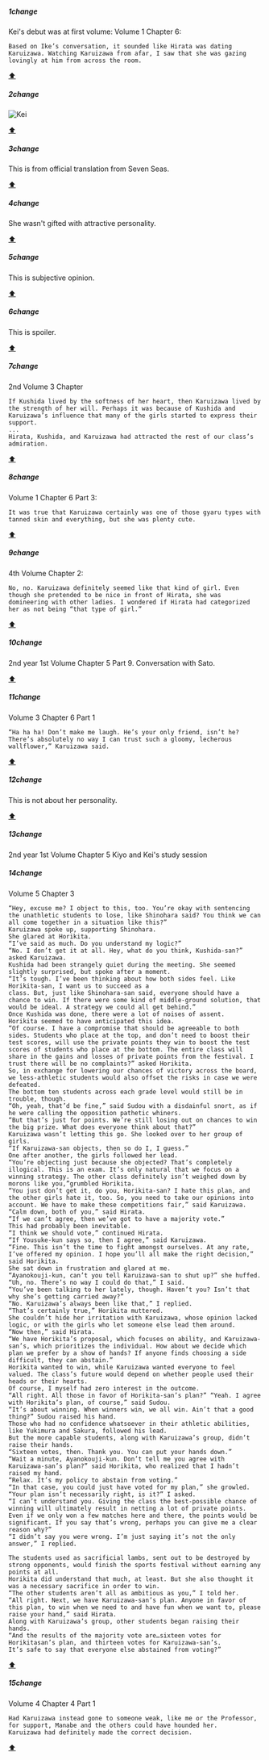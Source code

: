 ##### 1change
Kei's debut was at first volume:
Volume 1 Chapter 6:
```
Based on Ike’s conversation, it sounded like Hirata was dating
Karuizawa. Watching Karuizawa from afar, I saw that she was gazing
lovingly at him from across the room. 
```

[:arrow_up:](../basic/background.md)

##### 2change

![Kei](https://vignette.wikia.nocookie.net/youkoso-jitsuryoku-shijou-shugi-no-kyoushitsu-e/images/a/a0/Kei_Karuizawa_EN_School_Database.jpg/revision/latest?cb=20200614063200)

[:arrow_up:](../basic/background.md)

##### 3change
This is from official translation from Seven Seas.

[:arrow_up:](../basic/background.md)

##### 4change
She wasn't gifted with attractive personality.

[:arrow_up:](../basic/background.md)

##### 5change
This is subjective opinion. 

[:arrow_up:](../basic/background.md)

##### 6change
This is spoiler.

[:arrow_up:](../basic/background.md)

##### 7change
2nd Volume 3 Chapter
``` 
If Kushida lived by the softness of her heart, then Karuizawa lived by the strength of her will. Perhaps it was because of Kushida and Karuizawa’s influence that many of the girls started to express their support. 
...
Hirata, Kushida, and Karuizawa had attracted the rest of our class’s admiration. 
```

[:arrow_up:](#background-b)

##### 8change
Volume 1 Chapter 6 Part 3:
```
It was true that Karuizawa certainly was one of those gyaru types with tanned skin and everything, but she was plenty cute. 
```

[:arrow_up:](../basic/background.md)


##### 9change
4th Volume Chapter 2:
```
No, no. Karuizawa definitely seemed like that kind of girl. Even though she pretended to be nice in front of Hirata, she was domineering with other ladies. I wondered if Hirata had categorized her as not being “that type of girl.” 
```

[:arrow_up:](../basic/background.md)



##### 10change
2nd year 1st Volume Chapter 5 Part 9. Conversation with Sato.

[:arrow_up:](../basic/background.md)


##### 11change
Volume 3 Chapter 6 Part 1

```
“Ha ha ha! Don’t make me laugh. He’s your only friend, isn’t he? There’s absolutely no way I can trust such a gloomy, lecherous wallflower,” Karuizawa said. 
```

[:arrow_up:](../basic/background.md)

##### 12change
This is not about her personality.

[:arrow_up:](../basic/background.md)

##### 13change
2nd year 1st Volume Chapter 5
Kiyo and Kei's study session


##### 14change
Volume 5 Chapter 3
```
“Hey, excuse me? I object to this, too. You’re okay with sentencing the unathletic students to lose, like Shinohara said? You think we can all come together in a situation like this?”
Karuizawa spoke up, supporting Shinohara.
She glared at Horikita. 
“I’ve said as much. Do you understand my logic?” 
“No. I don’t get it at all. Hey, what do you think, Kushida-san?” asked Karuizawa.
Kushida had been strangely quiet during the meeting. She seemed slightly surprised, but spoke after a moment.
“It’s tough. I’ve been thinking about how both sides feel. Like Horikita-san, I want us to succeed as a
class. But, just like Shinohara-san said, everyone should have a chance to win. If there were some kind of middle-ground solution, that would be ideal. A strategy we could all get behind.” 
Once Kushida was done, there were a lot of noises of assent. 
Horikita seemed to have anticipated this idea.
“Of course. I have a compromise that should be agreeable to both sides. Students who place at the top, and don’t need to boost their test scores, will use the private points they win to boost the test scores of students who place at the bottom. The entire class will share in the gains and losses of private points from the festival. I trust there will be no complaints?” asked Horikita.
So, in exchange for lowering our chances of victory across the board, we less-athletic students would also offset the risks in case we were defeated.
The bottom ten students across each grade level would still be in trouble, though.
“Oh, yeah, that’d be fine,” said Sudou with a disdainful snort, as if he were calling the opposition pathetic whiners.
“But that’s just for points. We’re still losing out on chances to win the big prize. What does everyone think about that?” 
Karuizawa wasn’t letting this go. She looked over to her group of girls. 
“If Karuizawa-san objects, then so do I, I guess.” 
One after another, the girls followed her lead.
“You’re objecting just because she objected? That’s completely illogical. This is an exam. It’s only natural that we focus on a winning strategy. The other class definitely isn’t weighed down by morons like you,”grumbled Horikita. 
“You just don’t get it, do you, Horikita-san? I hate this plan, and the other girls hate it, too. So, you need to take our opinions into account. We have to make these competitions fair,” said Karuizawa.
“Calm down, both of you,” said Hirata.
“If we can’t agree, then we’ve got to have a majority vote.” 
This had probably been inevitable.
“I think we should vote,” continued Hirata. 
“If Yousuke-kun says so, then I agree,” said Karuizawa. 
“Fine. This isn’t the time to fight amongst ourselves. At any rate, I’ve offered my opinion. I hope you’ll all make the right decision,” said Horikita.
She sat down in frustration and glared at me.
“Ayanokouji-kun, can’t you tell Karuizawa-san to shut up?” she huffed. 
“Uh, no. There’s no way I could do that,” I said. 
“You’ve been talking to her lately, though. Haven’t you? Isn’t that why she’s getting carried away?”
“No. Karuizawa’s always been like that,” I replied.
“That’s certainly true,” Horikita muttered.
She couldn’t hide her irritation with Karuizawa, whose opinion lacked logic, or with the girls who let someone else lead them around.
“Now then,” said Hirata.
“We have Horikita’s proposal, which focuses on ability, and Karuizawa-san’s, which prioritizes the individual. How about we decide which plan we prefer by a show of hands? If anyone finds choosing a side difficult, they can abstain.”
Horikita wanted to win, while Karuizawa wanted everyone to feel valued. The class’s future would depend on whether people used their heads or their hearts.
Of course, I myself had zero interest in the outcome.
“All right. All those in favor of Horikita-san’s plan?” “Yeah. I agree with Horikita’s plan, of course,” said Sudou.
“It’s about winning. When winners win, we all win. Ain’t that a good thing?” Sudou raised his hand.
Those who had no confidence whatsoever in their athletic abilities, like Yukimura and Sakura, followed his lead.
But the more capable students, along with Karuizawa’s group, didn’t raise their hands. 
“Sixteen votes, then. Thank you. You can put your hands down.”
“Wait a minute, Ayanokouji-kun. Don’t tell me you agree with Karuizawa-san’s plan?” said Horikita, who realized that I hadn’t raised my hand.
“Relax. It’s my policy to abstain from voting.” 
“In that case, you could just have voted for my plan,” she growled. 
“Your plan isn’t necessarily right, is it?” I asked.
“I can’t understand you. Giving the class the best-possible chance of winning will ultimately result in netting a lot of private points. Even if we only won a few matches here and there, the points would be significant. If you say that’s wrong, perhaps you can give me a clear reason why?” 
“I didn’t say you were wrong. I’m just saying it’s not the only answer,” I replied.

The students used as sacrificial lambs, sent out to be destroyed by strong opponents, would finish the sports festival without earning any points at all. 
Horikita did understand that much, at least. But she also thought it was a necessary sacrifice in order to win.
“The other students aren’t all as ambitious as you,” I told her.
“All right. Next, we have Karuizawa-san’s plan. Anyone in favor of this plan, to win when we need to and have fun when we want to, please raise your hand,” said Hirata.
Along with Karuizawa’s group, other students began raising their hands.
“And the results of the majority vote are…sixteen votes for Horikitasan’s plan, and thirteen votes for Karuizawa-san’s. 
It’s safe to say that everyone else abstained from voting?” 
```

[:arrow_up:](../basic/background.md)

##### 15change
Volume 4 Chapter 4 Part  1

```
Had Karuizawa instead gone to someone weak, like me or the Professor, for support, Manabe and the others could have hounded her.
Karuizawa had definitely made the correct decision. 
```

[:arrow_up:](../basic/background.md)
